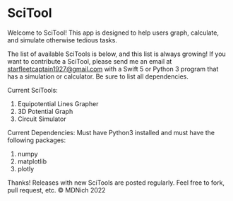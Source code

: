 # SciTool
Welcome to SciTool!
This app is designed to help users graph, calculate, and simulate otherwise tedious tasks.

The list of available SciTools is below, and this list is always growing!
If you want to contribute a SciTool, please send me an email at starfleetcaptain1927@gmail.com
with a Swift 5 or Python 3 program that has a simulation or calculator. Be sure to list all dependencies.

Current SciTools: 
1. Equipotential Lines Grapher
2. 3D Potential Graph
3. Circuit Simulator

Current Dependencies: Must have Python3 installed and must have the following packages:
1. numpy
2. matplotlib
3. plotly

Thanks!
Releases with new SciTools are posted regularly.
Feel free to fork, pull request, etc.
© MDNich 2022
